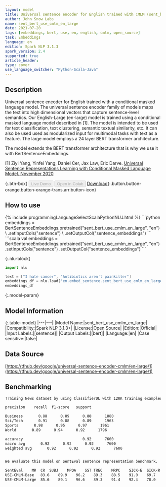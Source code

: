 ```yaml
---
layout: model
title: Universal sentence encoder for English trained with CMLM (sent_bert_use_cmlm_en_large)
author: John Snow Labs
name: sent_bert_use_cmlm_en_large
date: 2021-07-20
tags: [embeddings, bert, use, en, english, cmlm, open_source]
task: Embeddings
language: en
edition: Spark NLP 3.1.3
spark_version: 2.4
supported: true
article_header:
type: cover
use_language_switcher: "Python-Scala-Java"
---
```


## Description

Universal sentence encoder for English trained with a conditional masked language model. The universal sentence encoder family of models maps the text into high dimensional vectors that capture sentence-level semantics. Our English-Large (en-large) model is trained using a conditional masked language model described in [1]. The model is intended to be used for text classification, text clustering, semantic textual similarity, etc. It can also be used used as modularized input for multimodal tasks with text as a feature. The large model employs a 24 layer BERT transformer architecture.



The model extends the BERT transformer architecture that is why we use it with BertSentenceEmbeddings.

[1] Ziyi Yang, Yinfei Yang, Daniel Cer, Jax Law, Eric Darve. [Universal Sentence Representations Learning with Conditional Masked Language Model. November 2020](https://openreview.net/forum?id=WDVD4lUCTzU)

{:.btn-box}
<button class="button button-orange" disabled>Live Demo</button>
<button class="button button-orange" disabled>Open in Colab</button>
[Download](https://s3.amazonaws.com/auxdata.johnsnowlabs.com/public/models/sent_bert_use_cmlm_en_large_en_3.1.3_2.4_1626783107796.zip){:.button.button-orange.button-orange-trans.arr.button-icon}

## How to use



<div class="tabs-box" markdown="1">
{% include programmingLanguageSelectScalaPythonNLU.html %}
```python
embeddings = BertSentenceEmbeddings.pretrained("sent_bert_use_cmlm_en_large", "en") \
.setInputCols("sentence") \
.setOutputCol("sentence_embeddings")
```
```scala
val embeddings = BertSentenceEmbeddings.pretrained("sent_bert_use_cmlm_en_large", "en")
.setInputCols("sentence")
.setOutputCol("sentence_embeddings")
```

{:.nlu-block}
```python
import nlu

text = ["I hate cancer", "Antibiotics aren't painkiller"]
embeddings_df = nlu.load('en.embed_sentence.sent_bert_use_cmlm_en_large').predict(text, output_level='sentence')
embeddings_df
```
</div>

{:.model-param}
## Model Information

{:.table-model}
|---|---|
|Model Name:|sent_bert_use_cmlm_en_large|
|Compatibility:|Spark NLP 3.1.3+|
|License:|Open Source|
|Edition:|Official|
|Input Labels:|[sentence]|
|Output Labels:|[bert]|
|Language:|en|
|Case sensitive:|false|

## Data Source

[https://tfhub.dev/google/universal-sentence-encoder-cmlm/en-large/1](https://tfhub.dev/google/universal-sentence-encoder-cmlm/en-large/1)

## Benchmarking

```bash
Training News dataset by using ClassifierDL with 120K training examples:

precision    recall  f1-score   support

Business       0.88      0.89      0.88      1880
Sci/Tech       0.91      0.88      0.89      1963
Sports       0.98      0.95      0.97      1961
World       0.89      0.94      0.92      1796

accuracy                           0.92      7600
macro avg       0.92      0.92      0.92      7600
weighted avg       0.92      0.92      0.92      7600


We evaluate this model on SentEval sentence representation benchmark.

SentEval	MR	CR	SUBJ	MPQA	SST	TREC	MRPC	SICK-E	SICK-R	Avg
USE-CMLM-Base	83.6	89.9	96.2	89.3	88.5	91.0	69.7	82.3	83.4	86.0
USE-CMLM-Large	85.6	89.1	96.6	89.3	91.4	92.4	70.0	82.2	84.5	86.8
```